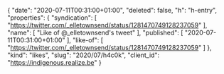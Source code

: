 {
  "date": "2020-07-11T00:31:00+01:00",
  "deleted": false,
  "h": "h-entry",
  "properties": {
    "syndication": [
      "https://twitter.com/_elletownsend/status/1281470749128237059"
    ],
    "name": [
      "Like of @_elletownsend's tweet"
    ],
    "published": [
      "2020-07-11T00:31:00+01:00"
    ],
    "like-of": [
      "https://twitter.com/_elletownsend/status/1281470749128237059"
    ]
  },
  "kind": "likes",
  "slug": "2020/07/h4c0k",
  "client_id": "https://indigenous.realize.be"
}
